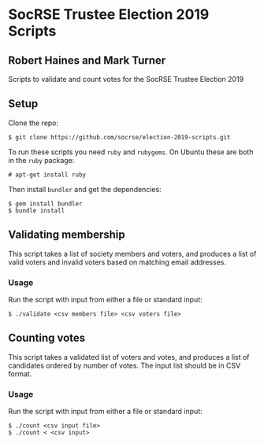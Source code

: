 # SocRSE Trustee Election 2019 Scripts
## Robert Haines and Mark Turner

Scripts to validate and count votes for the SocRSE Trustee Election 2019

## Setup

Clone the repo:

```shell
$ git clone https://github.com/socrse/election-2019-scripts.git
```

To run these scripts you need `ruby` and `rubygems`. On Ubuntu these are both in the `ruby` package:

```shell
# apt-get install ruby
```

Then install `bundler` and get the dependencies:

```shell
$ gem install bundler
$ bundle install
```

## Validating membership

This script takes a list of society members and voters, and produces a list of valid voters and invalid voters based on matching email addresses.

### Usage

Run the script with input from either a file or standard input:

```shell
$ ./validate <csv members file> <csv voters file>
```

## Counting votes

This script takes a validated list of voters and votes, and produces a list of candidates ordered by number of votes. The input list should be in CSV format.

### Usage

Run the script with input from either a file or standard input:

```shell
$ ./count <csv input file>
$ ./count < <csv input>
```
